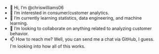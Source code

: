 - 👋 Hi, I’m @chriswilliams06
- 👀 I’m interested in consumer/customer analytics.
- 🌱 I’m currently learning statistics, data engineering, and machine learning.
- 💞️ I’m looking to collaborate on anything related to analyzing customer behavior.
- 📫 How to reach me?  Well, you can send me a chat via GitHub, I guess.  I'm looking into how all of this works.

<!---
chriswilliams06/chriswilliams06 is a ✨ special ✨ repository because its `README.md` (this file) appears on your GitHub profile.
You can click the Preview link to take a look at your changes.
--->
